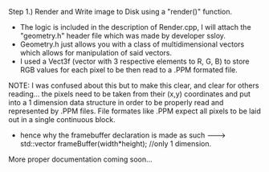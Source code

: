 Step 1.) Render and Write image to Disk using a "render()" function.
 - The logic is included in the description of Render.cpp, I will attach the "geometry.h" header file which was made by developer ssloy.
 - Geometry.h just allows you with a class of multidimensional vectors which allows for manipulation of said vectors.
 - I used a Vect3f (vector with 3 respective elements to R, G, B) to store RGB values for each pixel to be then read to a .PPM formated file.

NOTE: I was confused about this but to make this clear, and clear for others reading... the pixels need to be taken from their (x,y) coordinates and put into a 1 dimension data structure in order to
be properly read and represented by .PPM files. File formates like .PPM expect all pixels to be laid out in a single continuous block.
 * hence why the framebuffer declaration is made as such ---> std::vector<Vect3f> frameBuffer(width*height); //only 1 dimension. 

More proper documentation coming soon...
